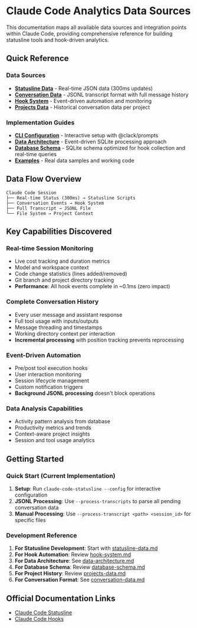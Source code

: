 # Claude Code Analytics Data Sources

This documentation maps all available data sources and integration
points within Claude Code, providing comprehensive reference for
building statusline tools and hook-driven analytics.

## Quick Reference

### Data Sources

- **[Statusline Data](statusline-data.md)** - Real-time JSON data
  (300ms updates)
- **[Conversation Data](conversation-data.md)** - JSONL transcript
  format with full message history
- **[Hook System](hook-system.md)** - Event-driven automation and
  monitoring
- **[Projects Data](projects-data.md)** - Historical conversation data
  per project

### Implementation Guides

- **[CLI Configuration](cli-configuration.md)** - Interactive setup
  with @clack/prompts
- **[Data Architecture](data-architecture.md)** - Event-driven SQLite
  processing approach
- **[Database Schema](database-schema.md)** - SQLite schema optimized
  for hook collection and real-time queries
- **[Examples](examples/)** - Real data samples and working code

## Data Flow Overview

```
Claude Code Session
├── Real-time Status (300ms) → Statusline Scripts
├── Conversation Events → Hook System
├── Full Transcript → JSONL File
└── File System → Project Context
```

## Key Capabilities Discovered

### Real-time Session Monitoring

- Live cost tracking and duration metrics
- Model and workspace context
- Code change statistics (lines added/removed)
- Git branch and project directory tracking
- **Performance**: All hook events complete in ~0.1ms (zero impact)

### Complete Conversation History

- Every user message and assistant response
- Full tool usage with inputs/outputs
- Message threading and timestamps
- Working directory context per interaction
- **Incremental processing** with position tracking prevents
  reprocessing

### Event-Driven Automation

- Pre/post tool execution hooks
- User interaction monitoring
- Session lifecycle management
- Custom notification triggers
- **Background JSONL processing** doesn't block operations

### Data Analysis Capabilities

- Activity pattern analysis from database
- Productivity metrics and trends
- Context-aware project insights
- Session and tool usage analytics

## Getting Started

### Quick Start (Current Implementation)

1. **Setup**: Run `claude-code-statusline --config` for interactive
   configuration
2. **JSONL Processing**: Use `--process-transcripts` to parse all
   pending conversation data
3. **Manual Processing**: Use
   `--process-transcript <path> <session_id>` for specific files

### Development Reference

1. **For Statusline Development**: Start with
   [statusline-data.md](statusline-data.md)
2. **For Hook Automation**: Review [hook-system.md](hook-system.md)
3. **For Data Architecture**: See
   [data-architecture.md](data-architecture.md)
4. **For Database Schema**: Review
   [database-schema.md](database-schema.md)
5. **For Project History**: Review
   [projects-data.md](projects-data.md)
6. **For Conversation Format**: See
   [conversation-data.md](conversation-data.md)

## Official Documentation Links

- [Claude Code Statusline](https://docs.anthropic.com/en/docs/claude-code/statusline)
- [Claude Code Hooks](https://docs.anthropic.com/en/docs/claude-code/hooks)
